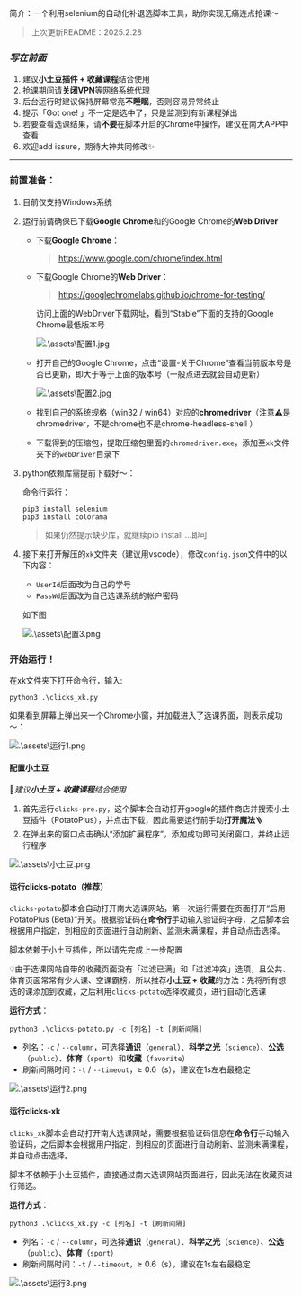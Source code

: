 简介：一个利用selenium的自动化补退选脚本工具，助你实现无痛连点抢课～

> 上次更新README：2025.2.28

### *写在前面*

1. 建议**小土豆插件 + 收藏课程**结合使用
2. 抢课期间请**关闭VPN**等网络系统代理
3. 后台运行时建议保持屏幕常亮**不睡眠**，否则容易异常终止
4. 提示「Got one! 」不一定是选中了，只是监测到有新课程弹出
5. 若要查看选课结果，请**不要**在脚本开启的Chrome中操作，建议在南大APP中查看
6. 欢迎add issure，期待大神共同修改✨

---

### 前置准备：

1. 目前仅支持Windows系统

2. 运行前请确保已下载**Google Chrome**和的Google Chrome的**Web Driver**

   * 下载**Google Chrome**：

     > https://www.google.com/chrome/index.html

   * 下载Google Chrome的**Web Driver**：

     > https://googlechromelabs.github.io/chrome-for-testing/

     访问上面的WebDriver下载网址，看到“Stable”下面的支持的Google Chrome最低版本号

     ![.\assets\配置1.jpg](https://github.com/DonLangTswn/NJU-clicks-xk/blob/main/assets/%E9%85%8D%E7%BD%AE1.jpg)

   * 打开自己的Google Chrome，点击“设置-关于Chrome”查看当前版本号是否已更新，即大于等于上面的版本号（一般点进去就会自动更新）

     ![.\assets\配置2.jpg](https://github.com/DonLangTswn/NJU-clicks-xk/blob/main/assets/%E9%85%8D%E7%BD%AE2.jpg)

   * 找到自己的系统规格（win32 / win64）对应的**chromedriver**（注意⚠️是chromedriver，不是chrome也不是chrome-headless-shell ）

   * 下载得到的压缩包，提取压缩包里面的`chromedriver.exe`，添加至`xk`文件夹下的`webDriver`目录下

3. python依赖库需提前下载好～：

   命令行运行：

   ```shell
   pip3 install selenium
   pip3 install colorama
   ```

   > 如果仍然提示缺少库，就继续pip install ...即可

4. 接下来打开解压的`xk`文件夹（建议用vscode），修改`config.json`文件中的以下内容：

   * `UserId`后面改为自己的学号
   * `PassWd`后面改为自己选课系统的帐户密码

   如下图

   ![.\assets\配置3.png](https://github.com/DonLangTswn/NJU-clicks-xk/blob/main/assets/%E9%85%8D%E7%BD%AE3.png)

### 开始运行！

在xk文件夹下打开命令行，输入:

```shell
python3 .\clicks_xk.py
```

如果看到屏幕上弹出来一个Chrome小窗，并加载进入了选课界面，则表示成功～：

![.\assets\运行1.png](https://github.com/DonLangTswn/NJU-clicks-xk/blob/main/assets/%E8%BF%90%E8%A1%8C1.png)



#### 配置小土豆

🌟*建议**小土豆 + 收藏课程**结合使用*

1. 首先运行`clicks-pre.py`，这个脚本会自动打开google的插件商店并搜索小土豆插件（PotatoPlus），并点击下载，因此需要运行前手动**打开魔法**🪜
2. 在弹出来的窗口点击确认“添加扩展程序”，添加成功即可关闭窗口，并终止运行程序

![.\assets\小土豆.png](https://github.com/DonLangTswn/NJU-clicks-xk/blob/main/assets/%E5%B0%8F%E5%9C%9F%E8%B1%86.png)

#### 运行clicks-potato（推荐）

`clicks-potato`脚本会自动打开南大选课网站，第一次运行需要在页面打开“启用 PotatoPlus (Beta)”开关。根据验证码在**命令行**手动输入验证码字母，之后脚本会根据用户指定，到相应的页面进行自动刷新、监测未满课程，并自动点击选择。

脚本依赖于小土豆插件，所以请先完成上一步配置

💡由于选课网站自带的收藏页面没有「过滤已满」和「过滤冲突」选项，且公共、体育页面常常有少人课、空课霸榜，所以推荐**小土豆 + 收藏**的方法：先将所有想选的课添加到收藏，之后利用`clicks-potato`选择收藏页，进行自动化选课

**运行方式**：

```shell
python3 .\clicks-potato.py -c [列名] -t [刷新间隔]
```

* 列名：`-c` / `--column`，可选择**通识**（`general`）、**科学之光**（`science`）、**公选**（`public`）、**体育**（`sport`）和**收藏**（`favorite`）
* 刷新间隔时间：`-t` / `--timeout`，≥ 0.6（s），建议在1s左右最稳定

![.\assets\运行2.png](https://github.com/DonLangTswn/NJU-clicks-xk/blob/main/assets/%E8%BF%90%E8%A1%8C2.png)



#### 运行clicks-xk

`clicks_xk`脚本会自动打开南大选课网站，需要根据验证码信息在**命令行**手动输入验证码，之后脚本会根据用户指定，到相应的页面进行自动刷新、监测未满课程，并自动点击选择。

脚本不依赖于小土豆插件，直接通过南大选课网站页面进行，因此无法在收藏页进行筛选。

**运行方式**：

```shell
python3 .\clicks_xk.py -c [列名] -t [刷新间隔]
```

* 列名：`-c` / `--column`，可选择**通识**（`general`）、**科学之光**（`science`）、**公选**（`public`）、**体育**（`sport`）
* 刷新间隔时间：`-t` / `--timeout`，≥ 0.6（s），建议在1s左右最稳定

![.\assets\运行3.png](https://github.com/DonLangTswn/NJU-clicks-xk/blob/main/assets/%E8%BF%90%E8%A1%8C3.png)
